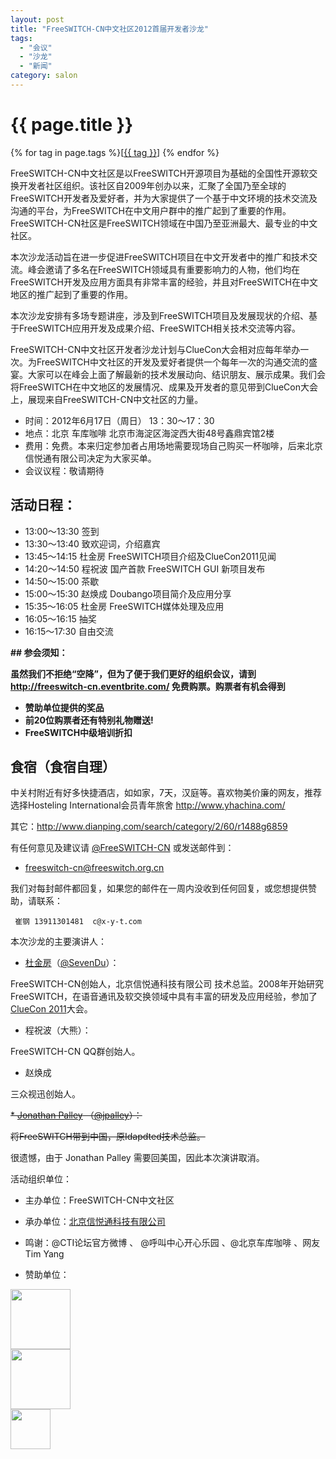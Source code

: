 ```yaml
---
layout: post
title: "FreeSWITCH-CN中文社区2012首届开发者沙龙"
tags:
  - "会议"
  - "沙龙"
  - "新闻"
category: salon
---
```


# {{ page.title }}

<div class="tags">
{% for tag in page.tags %}[<a class="tag" href="/tags.html#{{ tag }}">{{ tag }}</a>] {% endfor %}
</div>


FreeSWITCH-CN中文社区是以FreeSWITCH开源项目为基础的全国性开源软交换开发者社区组织。该社区自2009年创办以来，汇聚了全国乃至全球的FreeSWITCH开发者及爱好者，并为大家提供了一个基于中文环境的技术交流及沟通的平台，为FreeSWITCH在中文用户群中的推广起到了重要的作用。FreeSWITCH-CN社区是FreeSWITCH领域在中国乃至亚洲最大、最专业的中文社区。

本次沙龙活动旨在进一步促进FreeSWITCH项目在中文开发者中的推广和技术交流。峰会邀请了多名在FreeSWITCH领域具有重要影响力的人物，他们均在FreeSWITCH开发及应用方面具有非常丰富的经验，并且对FreeSWITCH在中文地区的推广起到了重要的作用。

本次沙龙安排有多场专题讲座，涉及到FreeSWITCH项目及发展现状的介绍、基于FreeSWITCH应用开发及成果介绍、FreeSWITCH相关技术交流等内容。

FreeSWITCH-CN中文社区开发者沙龙计划与ClueCon大会相对应每年举办一次。为FreeSWITCH中文社区的开发及爱好者提供一个每年一次的沟通交流的盛宴。大家可以在峰会上面了解最新的技术发展动向、结识朋友、展示成果。我们会将FreeSWITCH在中文地区的发展情况、成果及开发者的意见带到ClueCon大会上，展现来自FreeSWITCH-CN中文社区的力量。

* 时间：2012年6月17日（周日）  13：30～17：30
* 地点：北京 车库咖啡 北京市海淀区海淀西大街48号鑫鼎宾馆2楼
* 费用：免费。本来归定参加者占用场地需要现场自己购买一杯咖啡，后来北京信悦通有限公司决定为大家买单。
* 会议议程：敬请期待

## 活动日程：

* 13:00～13:30	签到
* 13:30～13:40	致欢迎词，介绍嘉宾
* 13:45～14:15	杜金房 FreeSWITCH项目介绍及ClueCon2011见闻
* 14:20～14:50	程祝波 国产首款 FreeSWITCH GUI 新项目发布
* 14:50～15:00	茶歇
* 15:00～15:30	赵焕成 Doubango项目简介及应用分享
* 15:35～16:05 杜金房 FreeSWITCH媒体处理及应用
* 16:05～16:15	抽奖
* 16:15～17:30	自由交流


<strong>
## 参会须知： 

虽然我们不拒绝“空降”，但为了便于我们更好的组织会议，请到 <http://freeswitch-cn.eventbrite.com/> 免费购票。购票者有机会得到

* 赞助单位提供的奖品
* 前20位购票者还有特别礼物赠送!
* FreeSWITCH中级培训折扣
</strong>

## 食宿（食宿自理）

中关村附近有好多快捷酒店，如如家，7天，汉庭等。喜欢物美价廉的网友，推荐选择Hosteling International会员青年旅舍 <http://www.yhachina.com/>

其它：<http://www.dianping.com/search/category/2/60/r1488g6859>



有任何意见及建议请 [@FreeSWITCH-CN](http://weibo.com/freeswitchcn) 或发送邮件到：

* freeswitch-cn@freeswitch.org.cn

我们对每封邮件都回复，如果您的邮件在一周内没收到任何回复，或您想提供赞助，请联系：

     崔钢 13911301481  c@x-y-t.com

本次沙龙的主要演讲人：

* [杜金房](http://about.me/dujinfang)（[@SevenDu](http://weibo.com/dujinfang)）：

FreeSWITCH-CN创始人，北京信悦通科技有限公司 技术总监。2008年开始研究FreeSWITCH，在语音通讯及软交换领域中具有丰富的研发及应用经验，参加了[ClueCon 2011](http://www.cluecon.com/2011/)大会。

* 程祝波（大熊）：

FreeSWITCH-CN QQ群创始人。

* 赵焕成

三众视迅创始人。


<s>* [Jonathan Palley](http://jonathanpalley.com) （[@jpalley](http://weibo.com/jpalley)）：</s>

<s>将FreeSWITCH带到中国，原Idapdted技术总监。</s>

很遗憾，由于 Jonathan Palley 需要回美国，因此本次演讲取消。


活动组织单位：

* 主办单位：FreeSWITCH-CN中文社区

* 承办单位：[北京信悦通科技有限公司](http://x-y-t.com)

* 鸣谢：@CTI论坛官方微博 、 @呼叫中心开心乐园 、@北京车库咖啡 、网友 Tim Yang

* 赞助单位：

<a href="http://x-y-t.com" target="_blank"><img src="http://x-y-t.com/images/logo.jpg" height="96"></img></a><br>
<a href="http://yealink.com" target="_blank"><img src="http://yealink.com/Public/Front/images/logo.gif" height="96"></img></a><br>
<a href="http://www.hiastar.com" target="_blank"><img src="http://www.hiastar.com/templates/tx_freemium/images/logo.png" height="64"></img></a>
